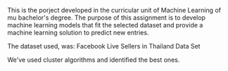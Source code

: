 This is the porject developed in the curricular unit of Machine Learning of mu bachelor's degree. 
The purpose of this assignment is to develop machine learning models that fit the selected dataset 
and provide a machine learning solution to predict new entries.

The dataset used, was: Facebook Live Sellers in Thailand Data Set

We've used cluster algorithms and identified the best ones.
